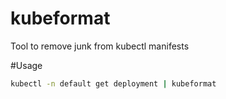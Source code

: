 # kubeformat
Tool to remove junk from kubectl manifests

#Usage
```sh
kubectl -n default get deployment | kubeformat
```
